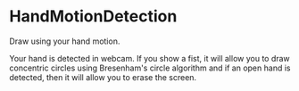# HandMotionDetection
Draw using your hand motion.

Your hand is detected in webcam. If you show a fist, it will allow you to draw concentric circles using Bresenham's circle algorithm and if an open hand is detected, then it will allow you to erase the screen.
